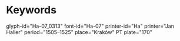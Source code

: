 # Keywords
glyph-id="Ha-07_0313"
font-id="Ha-07"
printer-id="Ha"
printer="Jan Haller"
period="1505–1525"
place="Kraków"
PT plate="170"

